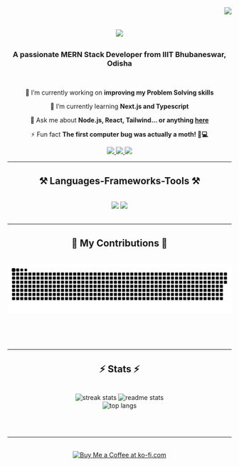 <img align="right" src="https://visitor-badge.laobi.icu/badge?page_id=chinmaya-704.chinmaya-704" />

<h1 align="center">
    <img src="https://readme-typing-svg.herokuapp.com/?font=Righteous&size=35&center=true&vCenter=true&width=500&height=70&duration=4000&lines=Hi+There!+👋;+I'm+Chinmaya+Kumar+Sahoo!;" />
</h1>

<h3 align="center">A passionate MERN Stack Developer from IIIT Bhubaneswar, Odisha</h3>

<br/>

<div align="center">
 
 🔭 I’m currently working on **improving my Problem Solving skills**
 
 🌱 I’m currently learning **Next.js and Typescript**

💬 Ask me about **Node.js, React, Tailwind... or anything [here](https://github.com/chinmaya-704/chinmaya-704/issues)**

⚡ Fun fact **The first computer bug was actually a moth! 🐛💻**

 </div>
 
<div align="center"> 
  <a href="mailto:b122044@iiit-bh.ac.in">
    <img src="https://skillicons.dev/icons?i=gmail" />
  </a>
  <a href="https://www.linkedin.com/in/chinmaya-sahoo-b47385254/" target="_blank">
    <img src="https://skillicons.dev/icons?i=linkedin" />
  </a>
  <a href="https://instagram.com/demon_slayer_chini?utm_source=qr&igshid=MzNlNGNkZWQ4Mg%3D%3D" target="_blank">
    <img src="https://skillicons.dev/icons?i=instagram" />
  </a>
</div>

 <hr/>
 
<h2 align="center">⚒️ Languages-Frameworks-Tools ⚒️</h2>
<br/>
<div align="center">
    <img src="https://skillicons.dev/icons?i=react,html,css,vscode,postman,github,tailwind,git,github,ubuntu,vercel,vite" />
    <img src="https://skillicons.dev/icons?i=nodejs,npm,python,javascript,typescript,express,mongodb,c,py,replit,nextjs,mysql,cpp" /><br>
</div>

<br/>
<hr/>

<div align="center">
  <h2>🐍 My Contributions 🐍</h2>
  <br>
  <img alt="snake eating my contributions" src="https://raw.githubusercontent.com/chinmaya-704/chinmaya-704/output/github-contribution-grid-snake.svg" />
  
  <br/><br/><br/>
</div>

<hr/>

<h2 align="center">⚡ Stats ⚡</h2>
<br>
<div align=center>
  <img width=390 src="https://github-readme-streak-stats-salesp07.vercel.app/?user=salesp07&count_private=true&theme=react&border_radius=10" alt="streak stats"/>
  <img width=390 src="https://github-readme-stats-salesp07.vercel.app/api?username=salesp07&count_private=true&show_icons=true&theme=react&rank_icon=github&border_radius=10" alt="readme stats" />
  <br/>
  <img width=325 align="center" src="https://github-readme-stats-salesp07.vercel.app/api/top-langs/?username=salesp07&hide=HTML&langs_count=8&layout=compact&theme=react&border_radius=10&size_weight=0.5&count_weight=0.5&exclude_repo=github-readme-stats" alt="top langs" />
</div>

<br/><br/>

<hr/>

<br/>

<div align="center">
<a href='https://ko-fi.com/V7V4RAK9C' target='_blank'><img height='64' style='border:0px;height:64px;' src='https://storage.ko-fi.com/cdn/kofi1.png?v=3' border='0' alt='Buy Me a Coffee at ko-fi.com' /></a>
</div>

<br/>
